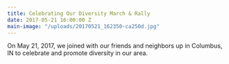 ```yaml
---
title: Celebrating Our Diversity March & Rally
date: 2017-05-21 16:00:00 Z
main-image: "/uploads/20170521_162350-ca250d.jpg"
---
```


On May 21, 2017, we joined with our friends and neighbors up in Columbus, IN to celebrate and promote diversity in our area. 